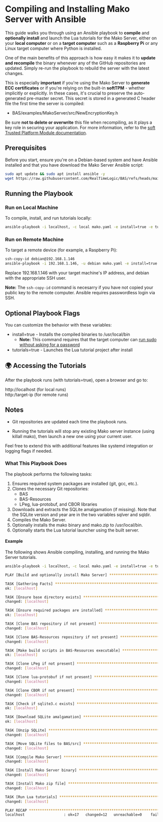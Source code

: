 # Compiling and Installing Mako Server with Ansible

This guide walks you through using an Ansible playbook to **compile** and **optionally install** and launch the Lua tutorials for the Mako Server, either on your **local computer** or on a **target computer** such as a **Raspberry Pi** or any Linux target computer where Python is installed.

One of the main benefits of this approach is how easy it makes it to **update and recompile** the binary whenever any of the GitHub repositories are updated. Simply re-run the playbook to rebuild the server with the latest changes.

This is especially **important** if you're using the Mako Server to **generate ECC certificates** or if you're relying on the built-in **softTPM** - whether implicitly or explicitly. In these cases, it's crucial to preserve the auto-generated pre-master secret. This secret is stored in a generated C header file the first time the server is compiled:

- BAS/examples/MakoServer/src/NewEncryptionKey.h

Be sure **not to delete or overwrite** this file when recompiling, as it plays a key role in securing your application. For more information, refer to the [soft Trusted Platform Module documentation](https://realtimelogic.com/ba/examples/MakoServer/readme.html#TPM).

## Prerequisites

Before you start, ensure you're on a Debian-based system and have Ansible installed and that you have download the Mako Server Ansible script:

``` bash
sudo apt update && sudo apt install ansible -y
wget https://raw.githubusercontent.com/RealTimeLogic/BAS/refs/heads/main/mako.yaml
```

## Running the Playbook

### Run on Local Machine

To compile, install, and run tutorials locally:

``` bash
ansible-playbook -i localhost, -c local mako.yaml -e install=true -e tutorials=true
```

### Run on Remote Machine

To target a remote device (for example, a Raspberry Pi):

``` bash
ssh-copy-id debian@192.168.1.146
ansible-playbook -i 192.168.1.146, -u debian mako.yaml -e install=true -e tutorials=true
```

Replace 192.168.1.146 with your target machine's IP address, and debian with the appropriate SSH user.

**Note:** The `ssh-copy-id` command is necesarry if you have not copied your public key to the remote computer. Ansible requires passwordless login via SSH.

## Optional Playbook Flags

You can customize the behavior with these variables:

- install=true     - Installs the compiled binaries to /usr/local/bin
    - **Note:** This command requires that the target computer can [run sudo without asking for a password](https://gcore.com/learning/how-to-disable-password-for-sudo-command)
- tutorials=true   - Launches the Lua tutorial project after install

## 🌍 Accessing the Tutorials

After the playbook runs (with tutorials=true), open a browser and go to:

http://localhost           (for local runs)  
http:/target-ip         (for remote runs)

## Notes

- Git repositories are updated each time the playbook runs.

- Running the tutorials will stop any existing Mako server instance (using killall mako), then launch a new one using your current user.

Feel free to extend this with additional features like systemd integration or logging flags if needed.

### What This Playbook Does

The playbook performs the following tasks:

1. Ensures required system packages are installed (git, gcc, etc.).
2. Clones the necessary Git repositories:
   - BAS
   - BAS-Resources
   - LPeg, lua-protobuf, and CBOR libraries
3. Downloads and extracts the SQLite amalgamation (if missing). Note that the SQLite version and year are in the two variables sqlver and sqldir.
4. Compiles the Mako Server.
5. Optionally installs the mako binary and mako.zip to /usr/local/bin.
6. Optionally starts the Lua tutorial launcher using the built server.

#### Example

The following shows Ansible compiling, installing, and running the Mako Server tutorials.


```bash
ansible-playbook -i localhost, -c local mako.yaml -e install=true -e tutorials=true

PLAY [Build and optionally install Mako Server] ************************************************************************

TASK [Gathering Facts] *************************************************************************************************
ok: [localhost]

TASK [Ensure base directory exists] ************************************************************************************
changed: [localhost]

TASK [Ensure required packages are installed] **************************************************************************
ok: [localhost]

TASK [Clone BAS repository if not present] *****************************************************************************
changed: [localhost]

TASK [Clone BAS-Resources repository if not present] *******************************************************************
changed: [localhost]

TASK [Make build scripts in BAS-Resources executable] ******************************************************************
ok: [localhost]

TASK [Clone LPeg if not present] ***************************************************************************************
changed: [localhost]

TASK [Clone lua-protobuf if not present] *******************************************************************************
changed: [localhost]

TASK [Clone CBOR if not present] ***************************************************************************************
changed: [localhost]

TASK [Check if sqlite3.c exists] ***************************************************************************************
ok: [localhost]

TASK [Download SQLite amalgamation] ************************************************************************************
ok: [localhost]

TASK [Unzip SQLite] ****************************************************************************************************
changed: [localhost]

TASK [Move SQLite files to BAS/src] ************************************************************************************
changed: [localhost]

TASK [Compile Mako Server] *********************************************************************************************
changed: [localhost]

TASK [Install Mako Server binary] **************************************************************************************
changed: [localhost]

TASK [Install Mako zip file] *******************************************************************************************
changed: [localhost]

TASK [Run Lua tutorials] ***********************************************************************************************
changed: [localhost]

PLAY RECAP *************************************************************************************************************
localhost                  : ok=17   changed=12   unreachable=0    failed=0    skipped=0    rescued=0    ignored=0
```
